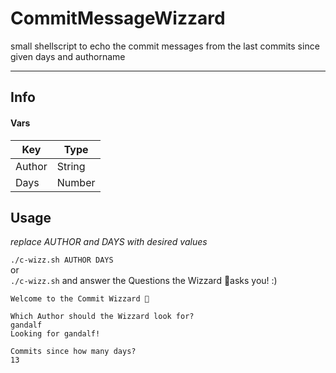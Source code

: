 # CommitMessageWizzard

small shellscript to echo the commit messages from the last commits since given days and authorname

---

## Info

#### Vars

| Key    | Type   |
| ------ | ------ |
| Author | String |
| Days   | Number |

## Usage

_replace AUTHOR and DAYS with desired values_

`./c-wizz.sh AUTHOR DAYS`  
or  
`./c-wizz.sh` and answer the Questions the Wizzard 🧙asks you! :)

```
Welcome to the Commit Wizzard 🧙

Which Author should the Wizzard look for?
gandalf
Looking for gandalf!

Commits since how many days?
13
```
